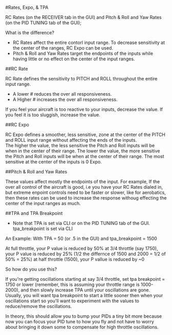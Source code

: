 #Rates, Expo, & TPA

RC Rates (on the RECEIVER tab in the GUI)  and Pitch & Roll and Yaw Rates (on the PID TUNING tab of the GUI);  

What is the difference?

* RC Rates affect the entire contorl input range. To decrease sensitivity at the center of the ranges, RC Expo can be used.
* Pitch & Roll and Yaw Rates target the endpoints of the inputs while having little or no effect on the center of the input ranges.

##RC Rate

RC Rate defines the sensitivity to PITCH and ROLL throughout the entire input range. 
* A lower # reduces the over all responsiveness. 
* A Higher # increases the over all responsiveness. 

If you feel your aircraft is too reactive to your inputs, decrease the value. If you feel it is too sluggish, increase the value. 

##RC Expo

RC Expo defines a smoother, less sensitive, zone at the center of the PITCH and ROLL input range without affecting the ends of the inputs.  
The higher the value, the less sensitive the Pitch and Roll inputs will be when in the center of their range. The lower the value, the more sensitive the Pitch and Roll inputs will be when at the center of their range.
The most sensitive at the center of the inputs is 0 Expo.

##Pitch & Roll and Yaw Rates

These values affect mostly the endpoints of the input.  For example,  If the over all control of the aircraft is good, i.e you have your RC Rates dialed in, but extreme enpoint controls need to be faster or slower, like for aerobatics, then these rates can be used to increase the response withoug effecting the center of the input ranges as much.

##TPA and TPA Breakpoint

* Note that TPA is set via CLI or on the PID TUNING tab of the GUI.  tpa_breakpoint is set via CLI

An Example: With TPA = 50 (or .5 in the GUI) and tpa_breakpoint = 1500

At full throttle, your P value is reduced by 50%
at 3/4 throttle (say 1750), your P value is reduced by 25% (1/2 the differnce of 1500 and 2000 = 1/2 of 50% = 25%)
at half throttle (1500), your P vallue is reduced by ~0

So how do you use this?

If you're getting oscillations starting at say 3/4 throttle, set tpa breakpoint = 1750 or lower (remember, this is assuming your throttle range is 1000-2000), and then slowly increase TPA until your oscillations are gone. Usually, you will want tpa breakpoint to start a little sooner then when your oscillations start so you'll want to experiment with the values to reduce/remove the oscillations.

In theory, this should allow you to bump your PIDs a tiny bit more because now you can focus your PID tune to how you fly and not have to worry about bringing it down some to compensate for high throttle oscillations.
